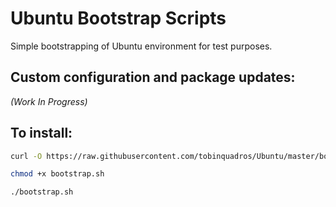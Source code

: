 # Ubuntu Bootstrap Scripts

Simple bootstrapping of Ubuntu environment for test purposes.

## Custom configuration and package updates:

_(Work In Progress)_

## To install:

``` sh
curl -O https://raw.githubusercontent.com/tobinquadros/Ubuntu/master/bootstrap.sh

chmod +x bootstrap.sh

./bootstrap.sh
```
